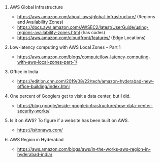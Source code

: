 
1. AWS Global Infrastructure
    - https://aws.amazon.com/about-aws/global-infrastructure/ (Regions and Availability Zones)
    - https://docs.aws.amazon.com/AWSEC2/latest/UserGuide/using-regions-availability-zones.html (has codes)
    - https://aws.amazon.com/cloudfront/features/ (Edge Locations)

1. Low-latency computing with AWS Local Zones – Part 1
    - https://aws.amazon.com/blogs/compute/low-latency-computing-with-aws-local-zones-part-1/

1. Office in India
    - https://edition.cnn.com/2019/08/22/tech/amazon-hyderabad-new-office-building/index.html

1. One percent of Googlers get to visit a data center, but I did.
    - https://blog.google/inside-google/infrastructure/how-data-center-security-works/

1. Is it on AWS? To figure if a website has been built on AWS.
    - https://isitonaws.com/

1. AWS Region in Hyderabad
    - https://aws.amazon.com/blogs/aws/in-the-works-aws-region-in-hyderabad-india/